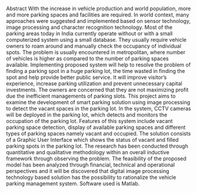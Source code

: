 Abstract
With the increase in vehicle production and world population, more and more parking
spaces and facilities are required. In world context, many approaches were suggested and
implemented based on sensor technology, image processing and character recognition
technology. Most of the parking areas today in India currently operate without or with a small
computerized system using a small database. They usually require vehicle owners to roam
around and manually check the occupancy of individual spots. The problem is usually
encountered in metropolitan, where number of vehicles is higher as compared to the number of
parking spaces available. Implementing proposed system will help to resolve the problem of
finding a parking spot in a huge parking lot, the time wasted in finding the spot and help provide
better public service. It will improve visitor’s experience, increase parking utilization and
prevent unnecessary capital investments.
The owners are concerned that they are not maximizing profit due the inefficient
managements of parking slots. This project aims to examine the development of smart parking
solution using image processing to detect the vacant spaces in the parking lot. In the system,
CCTV cameras will be deployed in the parking lot, which detects and monitors the occupation of
the parking lot. Features of this system include vacant parking space detection, display of
available parking spaces and different types of parking spaces namely vacant and occupied.
The solution consists of a Graphic User Interface which shows the status of vacant and
filled parking spots in the parking lot. The research has been conducted through quantitative and
qualitative methodology within an overall inductive framework through observing the problem.
The feasibility of the proposed model has been analyzed through financial, technical and
operational perspectives and it will be discovered that digital image processing technology based
solution has the possibility to rationalize the vehicle parking management system. Software used
is Matlab.
